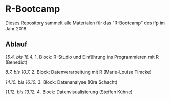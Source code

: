 # R-Bootcamp

Dieses Repository sammelt alle Materialen für das "R-Bootcamp" des ifp im Jahr 2018.

## Ablauf

*15.4. bis 18.4.* 1. Block: R-Studio und Einführung ins Programmieren mit R (Benedict)

*8.7. bis 10.7.* 2. Block: Datenverarbeitung mit R (Marie-Louise Timcke)

*14.10. bis 16.10.* 3. Block: Datenanalyse (Kira Schacht)

*11.12. bis 13.12.* 4. Block: Datenvisualisierung (Steffen Kühne)

